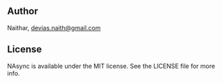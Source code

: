 ## Author

Naithar, devias.naith@gmail.com

## License

NAsync is available under the MIT license. See the LICENSE file for more info.
